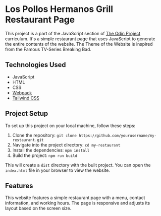 # Los Pollos Hermanos Grill Restaurant Page

This project is a part of the JavaScript section of [The Odin Project](https://www.theodinproject.com/) curriculum. It's a simple restaurant page that uses JavaScript to generate the entire contents of the website. The Theme of the Website is inspired from the Famous TV-Series Breaking Bad.

## Technologies Used

- JavaScript
- HTML
- CSS
- [Webpack](https://webpack.js.org/)
- [Tailwind CSS](https://tailwindcss.com/)

## Project Setup

To set up this project on your local machine, follow these steps:

1. Clone the repository: `git clone https://github.com/yourusername/my-restaurant.git`
2. Navigate into the project directory: `cd my-restaurant`
3. Install the dependencies: `npm install`
4. Build the project: `npm run build`

This will create a `dist` directory with the built project. You can open the `index.html` file in your browser to view the website.

## Features

This website features a simple restaurant page with a menu, contact information, and working hours. The page is responsive and adjusts its layout based on the screen size.

